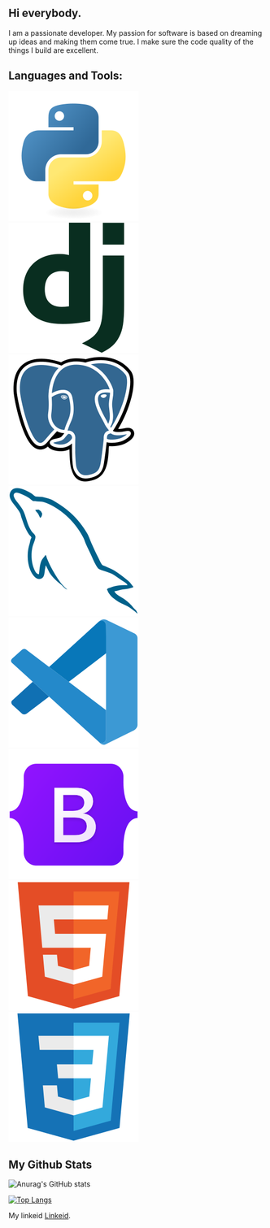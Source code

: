 ## Hi everybody.

I am a passionate developer. My passion for software is based on dreaming up ideas and making them come true. I make sure the code quality of the things I build are excellent.

## Languages and Tools:
![This is an image](https://raw.githubusercontent.com/devicons/devicon/1119b9f84c0290e0f0b38982099a2bd027a48bf1/icons/python/python-original.svg)  ![This is an image](https://raw.githubusercontent.com/ArielXL/ArielXL/90f34e14d3b362f49420b10370502f175b767be8/img/django.svg)  
![This is an image](https://raw.githubusercontent.com/ArielXL/ArielXL/90f34e14d3b362f49420b10370502f175b767be8/img/postgresql.svg)
![This is an image](https://raw.githubusercontent.com/ArielXL/ArielXL/90f34e14d3b362f49420b10370502f175b767be8/img/mysql.svg) ![This is an image](https://raw.githubusercontent.com/ArielXL/ArielXL/90f34e14d3b362f49420b10370502f175b767be8/img/vscode.svg) ![This is an image](https://raw.githubusercontent.com/ArielXL/ArielXL/90f34e14d3b362f49420b10370502f175b767be8/img/bootstrap.svg)  ![This is an image](https://raw.githubusercontent.com/ArielXL/ArielXL/90f34e14d3b362f49420b10370502f175b767be8/img/html5.svg)  ![This is an image](https://raw.githubusercontent.com/ArielXL/ArielXL/90f34e14d3b362f49420b10370502f175b767be8/img/css3.svg)   

## My Github Stats
![Anurag's GitHub stats](https://github-readme-stats.vercel.app/api?username=mart1nap&show_icons=true&theme=radical)

[![Top Langs](https://github-readme-stats.vercel.app/api/top-langs/?username=mart1nap&layout=compact)](https://github.com/anuraghazra/github-readme-stats)

My linkeid [Linkeid](https://www.linkedin.com/in/martín-aponte-8853b298/).
